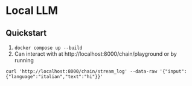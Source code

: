 # Local LLM

## Quickstart

1. `docker compose up --build`
1. Can interact with at http://localhost:8000/chain/playground or by running

```
curl 'http://localhost:8000/chain/stream_log' --data-raw '{"input":{"language":"italian","text":"hi"}}'
```
